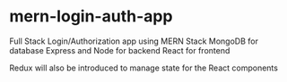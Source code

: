# mern-login-auth-app
Full Stack Login/Authorization app using MERN Stack
MongoDB for database
Express and Node for backend
React for frontend

Redux will also be introduced to manage state for the React components
